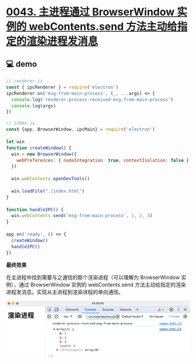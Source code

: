 # [0043. 主进程通过 BrowserWindow 实例的 webContents.send 方法主动给指定的渲染进程发消息](https://github.com/Tdahuyou/electron/tree/main/0043.%20%E4%B8%BB%E8%BF%9B%E7%A8%8B%E9%80%9A%E8%BF%87%20BrowserWindow%20%E5%AE%9E%E4%BE%8B%E7%9A%84%20webContents.send%20%E6%96%B9%E6%B3%95%E4%B8%BB%E5%8A%A8%E7%BB%99%E6%8C%87%E5%AE%9A%E7%9A%84%E6%B8%B2%E6%9F%93%E8%BF%9B%E7%A8%8B%E5%8F%91%E6%B6%88%E6%81%AF)


## 💻 demo

```js
// renderer.js
const { ipcRenderer } = require('electron')
ipcRenderer.on('msg-from-main-process', (_, ...args) => {
  console.log('renderer-process-received-msg-from-main-process')
  console.log(args)
})
```

```js
// index.js
const {app, BrowserWindow, ipcMain} = require('electron')

let win
function createWindow() {
  win = new BrowserWindow({
    webPreferences: { nodeIntegration: true, contextIsolation: false }
  })

  win.webContents.openDevTools()

  win.loadFile("./index.html")
}

function handleIPC() {
  win.webContents.send('msg-from-main-process', 1, 2, 3)
}

app.on('ready', () => {
  createWindow()
  handleIPC()
})
```

**最终效果**

在主进程中找到需要与之通信的那个渲染进程（可以理解为 BrowserWindow 实例），通过 BrowserWindow 实例的 webContents.send 方法主动给指定的渲染进程发消息。实现从主进程到渲染进程的单向通信。

![](md-imgs/2024-10-05-20-03-43.png)
